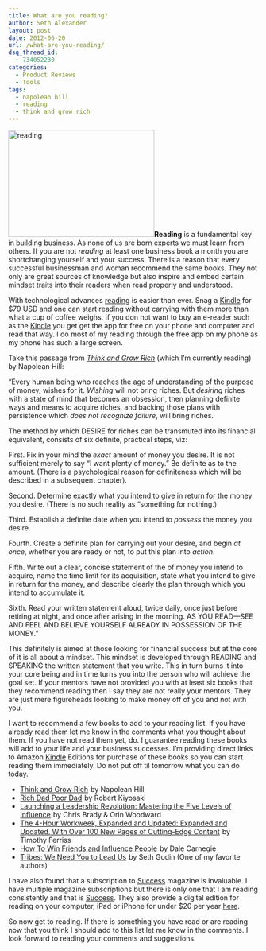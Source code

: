 ```yaml
---
title: What are you reading?
author: Seth Alexander
layout: post
date: 2012-06-20
url: /what-are-you-reading/
dsq_thread_id:
  - 734052230
categories:
  - Product Reviews
  - Tools
tags:
  - napolean hill
  - reading
  - think and grow rich
---
```

<a rel="nofollow" href="http://sethaalexander.com/wp-content/uploads/2012/06/business-reading.jpg"><img class="alignleft size-full wp-image-428" title="business-reading" src="http://sethaalexander.com/wp-content/uploads/2012/06/business-reading.jpg" alt="reading" width="294" height="215" /></a>**Reading** is a fundamental key in building business. As none of us are born experts we must learn from others. If you are not _reading_ at least one business book a month you are shortchanging yourself and your success. There is a reason that every successful businessman and woman recommend the same books. They not only are great sources of knowledge but also inspire and embed certain mindset traits into their readers when read properly and understood.

With technological advances <u>reading</u> is easier than ever. Snag a <a rel="nofollow" href="http://www.amazon.com/gp/product/B0051QVESA?ie=UTF8&tag=itzsagsxang08-20&linkCode=shr&camp=213733&creative=393177&creativeASIN=B0051QVESA&ref_=nav_sap_k6b">Kindle</a> for $79 USD and one can start reading without carrying with them more than what a cup of coffee weighs. If you don not want to buy an e-reader such as the <a rel="nofollow" href="http://www.amazon.com/gp/product/B0051QVESA?ie=UTF8&tag=itzsagsxang08-20&linkCode=shr&camp=213733&creative=393177&creativeASIN=B0051QVESA&ref_=nav_sap_k6b">Kindle</a> you get get the app for free on your phone and computer and read that way. I do most of my reading through the free app on my phone as my phone has such a large screen.

Take this passage from <a rel="nofollow" href="http://www.amazon.com/gp/product/1612930298?ie=UTF8&tag=itzsagsxang08-20&linkCode=shr&camp=213733&creative=393185&creativeASIN=1612930298&keywords=think%20and%20grow%20rich&qid=1340186447&ref_=sr_1_1&sr=8-1"><em>Think and Grow Rich</em></a> (which I&#8217;m currently reading) by Napolean Hill:

&#8220;Every human being who reaches the age of understanding of the purpose of money, wishes for it. _Wishing_ will not bring riches. But _desiring_ riches with a state of mind that becomes an obsession, then planning definite ways and means to acquire riches, and backing those plans with persistence which _does not recognize failure_, will bring riches.

The method by which DESIRE for riches can be transmuted into its financial equivalent, consists of six definite, practical steps, viz:

First. Fix in your mind the _exact_ amount of money you desire. It is not sufficient merely to say “I want plenty of money.” Be definite as to the amount. (There is a psychological reason for definiteness which will be described in a subsequent chapter).

Second. Determine exactly what you intend to give in return for the money you desire. (There is no such reality as “something for nothing.)

Third. Establish a definite date when you intend to _possess_ the money you desire.

Fourth. Create a definite plan for carrying out your desire, and begin _at once_, whether you are ready or not, to put this plan into _action_.

Fifth. Write out a clear, concise statement of the of money you intend to acquire, name the time limit for its acquisition, state what you intend to give in return for the money, and describe clearly the plan through which you intend to accumulate it.

Sixth. Read your written statement aloud, twice daily, once just before retiring at night, and once after arising in the morning. AS YOU READ—SEE AND FEEL AND BELIEVE YOURSELF ALREADY IN POSSESSION OF THE MONEY.&#8221;

This definitely is aimed at those looking for financial success but at the core of it is all about a mindset. This mindset is developed through READING and SPEAKING the written statement that you write. This in turn burns it into your core being and in time turns you into the person who will achieve the goal set. If your mentors have not provided you with at least six books that they recommend reading then I say they are not really your mentors. They are just mere figureheads looking to make money off of you and not with you.

I want to recommend a few books to add to your reading list. If you have already read them let me know in the comments what you thought about them. If you have not read them yet, do. I guarantee reading these books will add to your life and your business successes. I&#8217;m providing direct links to Amazon <a rel="nofollow" href="http://www.amazon.com/gp/product/B0051QVESA?ie=UTF8&tag=itzsagsxang08-20&linkCode=shr&camp=213733&creative=393177&creativeASIN=B0051QVESA&ref_=nav_sap_k6b">Kindle</a> Editions for purchase of these books so you can start reading them immediately. Do not put off til tomorrow what you can do today.

  * <a rel="nofollow" href="http://www.amazon.com/gp/product/B0031574KK/ref=as_li_ss_tl?ie=UTF8&tag=itzsagsxang08-20&linkCode=as2&camp=1789&creative=390957&creativeASIN=B0031574KK">Think and Grow Rich</a><img title="reading" style="border: none !important; margin: 0px !important;" src="http://www.assoc-amazon.com/e/ir?t=itzsagsxang08-20&l=as2&o=1&a=B0031574KK" alt="reading" width="1" height="1" border="0" /> by Napolean Hill
  * <a rel="nofollow" href="http://www.amazon.com/gp/product/B004XZR63M/ref=as_li_ss_tl?ie=UTF8&tag=itzsagsxang08-20&linkCode=as2&camp=1789&creative=390957&creativeASIN=B004XZR63M">Rich Dad Poor Dad</a><img title="reading" style="border: none !important; margin: 0px !important;" src="http://www.assoc-amazon.com/e/ir?t=itzsagsxang08-20&l=as2&o=1&a=B004XZR63M" alt="reading" width="1" height="1" border="0" /> by Robert Kiyosaki
  * <a rel="nofollow" href="http://www.amazon.com/gp/product/B000UZPI5M/ref=as_li_ss_tl?ie=UTF8&tag=itzsagsxang08-20&linkCode=as2&camp=1789&creative=390957&creativeASIN=B000UZPI5M">Launching a Leadership Revolution: Mastering the Five Levels of Influence</a><img title="reading" style="border: none !important; margin: 0px !important;" src="http://www.assoc-amazon.com/e/ir?t=itzsagsxang08-20&l=as2&o=1&a=B000UZPI5M" alt="reading" width="1" height="1" border="0" /> by Chris Brady & Orin Woodward
  * <a rel="nofollow" href="http://www.amazon.com/gp/product/B002WE46UW/ref=as_li_ss_tl?ie=UTF8&tag=itzsagsxang08-20&linkCode=as2&camp=1789&creative=390957&creativeASIN=B002WE46UW">The 4-Hour Workweek, Expanded and Updated: Expanded and Updated, With Over 100 New Pages of Cutting-Edge Content</a><img title="reading" style="border: none !important; margin: 0px !important;" src="http://www.assoc-amazon.com/e/ir?t=itzsagsxang08-20&l=as2&o=1&a=B002WE46UW" alt="reading" width="1" height="1" border="0" /> by Timothy Ferriss
  * <a rel="nofollow" href="http://www.amazon.com/gp/product/B003WEAI4E/ref=as_li_ss_tl?ie=UTF8&tag=itzsagsxang08-20&linkCode=as2&camp=1789&creative=390957&creativeASIN=B003WEAI4E">How To Win Friends and Influence People</a><img title="reading" style="border: none !important; margin: 0px !important;" src="http://www.assoc-amazon.com/e/ir?t=itzsagsxang08-20&l=as2&o=1&a=B003WEAI4E" alt="reading" width="1" height="1" border="0" /> by Dale Carnegie
  * <a rel="nofollow" href="http://www.amazon.com/gp/product/B001FA0LAI/ref=as_li_ss_tl?ie=UTF8&tag=itzsagsxang08-20&linkCode=as2&camp=1789&creative=390957&creativeASIN=B001FA0LAI">Tribes: We Need You to Lead Us</a><img title="reading" style="border: none !important; margin: 0px !important;" src="http://www.assoc-amazon.com/e/ir?t=itzsagsxang08-20&l=as2&o=1&a=B001FA0LAI" alt="reading" width="1" height="1" border="0" /> by Seth Godin (One of my favorite authors)

I have also found that a subscription to <a rel="nofollow" href="http://www.success.com/">Success</a> magazine is invaluable. I have multiple magazine subscriptions but there is only one that I am reading consistently and that is <a rel="nofollow" href="http://www.success.com/">Success</a>. They also provide a digital edition for reading on your computer, iPad or iPhone for under $20 per year <a rel="nofollow" href="https://services.success.com/subscribe/subscriptions/digital/?subkey=9SUB&refid=#subscribe">here</a>.

So now get to reading. If there is something you have read or are reading now that you think I should add to this list let me know in the comments. I look forward to reading your comments and suggestions.